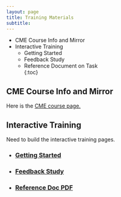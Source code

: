 ```yaml
---
layout: page
title: Training Materials 
subtitle: 
---
```


* CME Course Info and Mirror  
* Interactive Training  
    * Getting Started  
    <!-- * Example Test Report (Feedback)  
    * Example Test Report (Proficiency)   -->
    * Feedback Study  
    * Reference Document on Task  
{:toc}

## CME Course Info and Mirror

Here is the [CME course page.](/training-2023/cmeCourse.md)  

## Interactive Training

Need to build the interactive training pages. 
* ### [Getting Started](/training-2023/interactiveTraining-gettingStarted.md)  
* ### [Feedback Study](/training-2023/feedbackRefDoc.md)
* ### [Reference Doc PDF](/pdfs/caMicro-ProcessGuide-20230608.pdf) 

<!-- * [Getting Started](/training-2023/interactiveTraining-gettingStarted.md)  -->
<!-- * [Example Test Report (Feedback)](/training-2023/exTestReport-Feedback.md) -->
<!-- * [Example Test Report (Proficiency)](/training-2023/exTestReport-Proficiency.md) -->
<!-- * [Feedback Study](/training-2023/feedbackRefDoc.md) -->
<!-- * [Reference Doc PDF](/pdfs/caMicro-ProcessGuide-20230608.pdf)  -->

 

